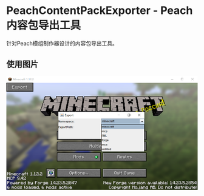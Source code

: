 # PeachContentPackExporter - Peach内容包导出工具
针对Peach模组制作器设计的内容包导出工具。

## 使用图片
![Usage](docs/usage_1.png)